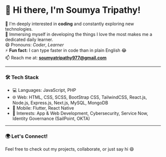 # 👋 Hi there, I'm Soumya Tripathy!

👀 I'm deeply interested in **coding** and constantly exploring new technologies.  
🌱 Immersing myself in developing the things I love the most makes me a dedicated daily learner.  
😄 Pronouns: *Coder*, *Learner*  
⚡ **Fun fact:** I can type faster in code than in plain English 😂  
📫 Reach me at: **soumyatripathy977@gmail.com**

---

### 🛠️ Tech Stack
- 💻 Languages: JavaScript, PHP
- 🌐 Web: HTML, CSS, SCSS, BootStrap CSS, TailwindCSS, React.js, Node.js, Express.js, Next.js, MySQL, MongoDB
- 📱 Mobile: Flutter, React Native
- 🔐 Interests: App & Web Development, Cybersecurity, Service Now, Identity Governance (SailPoint, OKTA)

---

### 🌍 Let's Connect!
Feel free to check out my projects, collaborate, or just say hi 😄



